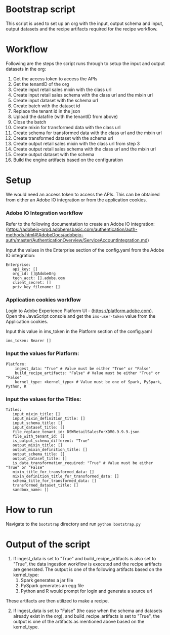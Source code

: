 # Bootstrap script
This script is used to set up an org with the input, output schema and input, output datasets and the recipe artifacts
required for the recipe workflow.

# Workflow
Following are the steps the script runs through to setup the input and output datasets in the org:
1.  Get the access token to access the APIs
2.  Get the tenantID of the org
4.  Create input retail sales mixin with the class url
5.  Create input retail sales schema with the class url and the mixin url
6.  Create input dataset with the schema url
7.  Create batch with the dataset id
8.  Replace the tenant id in the json 
9.  Upload the datafile (with the tenantID from above)
10. Close the batch
11. Create mixin for transformed data with the class url 
12. Create schema for transformed data with the class url and the mixin url
13. Create transformed dataset with the schema url
14. Create output retail sales mixin with the class url from step 3
15. Create output retail sales schema with the class url and the mixin url
16. Create output dataset with the schema
17. Build the engine artifacts based on the configuration

# Setup
We would need an access token to access the APIs. This can be obtained from either an Adobe IO integration or from the 
application cookies. 
### Adobe IO Integration workflow
Refer to the following documentation to create an Adobe IO integration:
(https://adobeio-prod.adobemsbasic.com/authentication/auth-methods.html#!AdobeDocs/adobeio-auth/master/AuthenticationOverview/ServiceAccountIntegration.md)

Input the values in the Enterprise section of the config.yaml from the Adobe IO integration:

    Enterprise:
       api_key: []
       org_id: []@AdobeOrg
       tech_acct: [].adobe.com
       client_secret: []
       priv_key_filename: [] 
       
### Application cookies workflow
Login to Adobe Experience Platform UI - (https://platform.adobe.com). Open the JavaScript console and get the 
`ims-user-token` value from the Application cookies.

Input this value in ims_token in the Platform section of the config.yaml

`ims_token: Bearer []`

### Input the values for Platform:
    Platform:   
        ingest_data: "True" # Value must be either "True" or "False"
        build_recipe_artifacts: "False" # Value must be either "True" or "False"
        kernel_type: <kernel_type> # Value must be one of Spark, PySpark, Python, R

### Input the values for the Titles:

    Titles:
       input_mixin_title: []
       input_mixin_definition_title: []
       input_schema_title: []
       input_dataset_title: []
       file_replace_tenant_id: DSWRetailSalesForXDM0.9.9.9.json
       file_with_tenant_id: []
       is_output_schema_different: "True"
       output_mixin_title: []
       output_mixin_definition_title: []
       output_schema_title: []
       output_dataset_title: []
       is_data_transformation_required: "True" # Value must be either "True" or "False"
       mixin_title_for_transformed_data: []
       mixin_definition_title_for_transformed_data: []
       schema_title_for_transformed_data: []
       transformed_dataset_title: []
       sandbox_name: []
        
# How to run
Navigate to the `bootstrap` directory and run `python bootstrap.py`

# Output of the script
1. If ingest_data is set to "True" and build_recipe_artifacts is also set to "True", the data ingestion workflow is 
executed and the recipe artifacts are generated. The output is one of the following artifacts based on the kernel_type:
    1. Spark generates a jar file
    2. PySpark generates an egg file
    3. Python and R would prompt for login and generate a source url
    
These artifacts are then utilized to make a recipe.  
  
2. If ingest_data is set to "False" (the case when the schema and datasets already exist in the org), and 
build_recipe_artifacts is set to "True", the output is one of the artifacts as mentioned above based on the kernel_type.
 
 